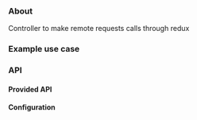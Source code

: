 ### About 
Controller to make remote requests calls through redux
### Example use case

### API

#### Provided API

#### Configuration
